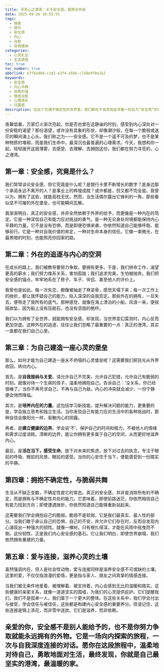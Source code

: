 ```yaml
---
title: 寻觅心之港湾：关于安全感，我想对你说
date: 2025-09-26 10:55:55
tags:
  - 情感
  - 成长
  - 安全感
  - 内心
  - 治愈
  - 自我接纳
categories:
  - 心灵札记
  - 生活感悟
toc: true
toc_number: true
abbrlink: e7f8a9b0-c1d2-e3f4-a5b6-c7d8e9f0a1b2
keywords:
  - 安全感
  - 内心平静
  - 自我价值
  - 情感治愈
  - 心理成长
  - 归属感
description: 在这个充满不确定性的世界里，我们都在不自觉地追寻着一份名为“安全感”的港湾。它不是外在的拥有，而是内心深处那份笃定与从容。这篇文章，将带你一同探索安全感的真谛，从外在的依赖走向内在的丰盈，学会如何为自己建造一座永不坍塌的心灵堡垒。
---
```


夜幕低垂，万家灯火渐次亮起，你是否也曾在这静谧的时刻，感受到内心深处对一份安稳的渴望？那份渴望，或许没有具象的形状，却像潮汐般，在每一个脆弱或迷茫的瞬间涌上心头。我们称之为——安全感。它不是一个遥不可及的梦，也不是某种物质的堆砌，而是我们生命中，最深沉也最普遍的心理需求。今天，我想和你一起，轻轻拨开这层薄雾，去感受、去理解、去拥抱这份，我们都在努力寻觅的，心之港湾。

## 第一章：安全感，究竟是什么？

我们常常谈论安全感，但它究竟是什么呢？是银行卡里不断增长的数字？是身边那个承诺永远不离开的人？是事业上的辉煌成就？或许都是，但又都不完全是。我曾以为，拥有了这些，就能高枕无忧。然而，当生活偶尔露出它锋利的一角，那些看似坚不可摧的外在堡垒，也可能瞬间瓦解。

我渐渐明白，真正的安全感，并非全然依赖于外界的给予，而更像是一种内在的笃定。它是一种深信自己有能力应对挑战的勇气，是一种无论身处何境都能保持内心平静的力量。它不是没有恐惧，而是即便恐惧来袭，你依然知道自己能够呼吸、能够前行。它是一种对自我价值的肯定，一种对生命本身的信任。它像一束微光，在最黑暗的时刻，也能照亮你回家的路。

## 第二章：外在的追逐与内心的空洞

在成长的路上，我们被教导要努力争取，要拥有更多。于是，我们拼命工作，渴望更高的薪水；我们努力维系关系，害怕孤独；我们追求完美，生怕被抛弃。我们把安全感的锚点，牢牢地系在了房子、车子、伴侣、甚至他人的评价上。

我曾也是如此。每一次失恋，都像被抽走了脊梁骨，感觉天塌下来；每一次工作上的挫折，都让我怀疑自己的能力，陷入深深的自我否定。那些外在的拥有，一旦失去，便带走了我所有的底气。那种感觉，就像在海上漂泊的小船，风浪一来，便摇摇欲坠，因为船上没有压舱石，也没有坚固的桅杆。

我们以为拥有了全世界，就能拥有安全感，却发现，当世界变幻莫测时，内心反而更加空虚。这种外在的追逐，往往让我们忽略了最重要的一点：真正的港湾，其实一直都在我们自己心里。

## 第三章：为自己建造一座心灵的堡垒

那么，如何才能为自己建造一座永不坍塌的心灵堡垒呢？这需要我们把目光从外界收回，转向内心。

首先，是**自我接纳与关爱**。请允许自己不完美，允许自己犯错，允许自己有脆弱的时刻。就像对待一个生病的孩子，温柔地拥抱自己，告诉自己：‘没关系，你已经很棒了。’ 当你不再苛求自己，不再与自己为敌，内心的冲突就会减少，一份宁静便会悄然降临。

其次，是**培养内在的力量**。这包括学习新技能，提升解决问题的能力，更重要的是，学会独立思考和独立生活。当你发现自己有能力应对生活中的各种挑战时，那种自信会像阳光一样，驱散内心的阴霾。

再者，是**建立健康的边界**。学会说‘不’，保护自己的时间和精力，不被他人的情绪和需求过度消耗。清晰的边界，能让你拥有更多属于自己的空间，从而更好地滋养内心。

最后，是**活在当下，感受生命**。放下对未来的焦虑，放下对过去的执念，专注于眼前的呼吸、眼前的风景、眼前的感受。当你的心安住于当下，便能感受到一份踏实的平静。

## 第四章：拥抱不确定性，与脆弱共舞

生活从不缺乏变数，不确定性是它的常态。真正的安全感，并非是消除所有的不确定，而是拥有与不确定性共处的能力。它意味着，即使前路迷茫，你依然相信自己有能力找到方向；即使遭遇挫折，你依然知道自己能够重新站起来。

这需要我们学会拥抱自己的脆弱。脆弱不是软弱，它是我们最真实、最人性的部分。当我们敢于承认自己的恐惧、自己的不安，并允许它们存在时，反而会发现内心涌现出一种强大的韧性。就像一棵树，只有根扎得深，才能在风雨中摇曳而不倒。这份韧性，正是我们内心安全感的基石。它让我们明白，即使世界崩塌，我们依然拥有重建的力量。

## 第五章：爱与连接，滋养心灵的土壤

虽然强调内在，但人是社会性动物，爱与连接同样是滋养安全感不可或缺的土壤。这里的爱，不仅仅指浪漫的爱情，更是指与家人、朋友之间真挚的情感连接。

当我们被无条件地爱着、被理解着、被支持着，内心会感到无比的温暖和踏实。这些健康的亲密关系，就像一道道坚实的围墙，为我们的心灵提供庇护。它们提醒我们，我们不是孤单一人，我们属于一个更大的整体。在这些关系中，我们学会付出与接受，学会信任与被信任，这些都是构建内心安全感的重要养分。但请记住，这些连接是锦上添花，而非雪中送炭。它们是滋养，而非依赖。

亲爱的你，安全感不是别人能给予的，也不是你努力争取就能永远拥有的外物。它是一场向内探索的旅程，一次与自我深度连接的对话。愿你在这段旅程中，温柔地对待自己，勇敢地面对生活，最终发现，你就是自己最坚实的港湾，最温暖的家。
---